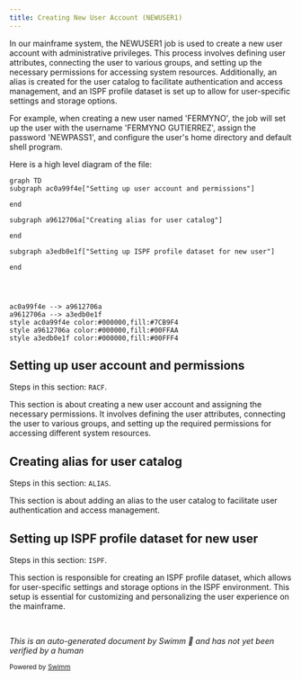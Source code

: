 ```yaml
---
title: Creating New User Account (NEWUSER1)
---
```

In our mainframe system, the NEWUSER1 job is used to create a new user account with administrative privileges. This process involves defining user attributes, connecting the user to various groups, and setting up the necessary permissions for accessing system resources. Additionally, an alias is created for the user catalog to facilitate authentication and access management, and an ISPF profile dataset is set up to allow for user-specific settings and storage options.

For example, when creating a new user named 'FERMYNO', the job will set up the user with the username 'FERMYNO GUTIERREZ', assign the password 'NEWPASS1', and configure the user's home directory and default shell program.

Here is a high level diagram of the file:

```mermaid
graph TD
subgraph ac0a99f4e["Setting up user account and permissions"]
  
end
      
subgraph a9612706a["Creating alias for user catalog"]
  
end
      
subgraph a3edb0e1f["Setting up ISPF profile dataset for new user"]
  
end
      



ac0a99f4e --> a9612706a
a9612706a --> a3edb0e1f
style ac0a99f4e color:#000000,fill:#7CB9F4
style a9612706a color:#000000,fill:#00FFAA
style a3edb0e1f color:#000000,fill:#00FFF4
```

## Setting up user account and permissions

Steps in this section: `RACF`.

This section is about creating a new user account and assigning the necessary permissions. It involves defining the user attributes, connecting the user to various groups, and setting up the required permissions for accessing different system resources.

## Creating alias for user catalog

Steps in this section: `ALIAS`.

This section is about adding an alias to the user catalog to facilitate user authentication and access management.

## Setting up ISPF profile dataset for new user

Steps in this section: `ISPF`.

This section is responsible for creating an ISPF profile dataset, which allows for user-specific settings and storage options in the ISPF environment. This setup is essential for customizing and personalizing the user experience on the mainframe.

&nbsp;

*This is an auto-generated document by Swimm 🌊 and has not yet been verified by a human*

<SwmMeta version="3.0.0" repo-id="Z2l0aHViJTNBJTNBbWFpbmZyYW1lJTNBJTNBU3dpbW0tRGVtbw==" repo-name="mainframe"><sup>Powered by [Swimm](/)</sup></SwmMeta>
